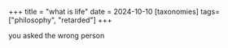 +++
title = "what is life"
date = 2024-10-10
[taxonomies]
tags=["philosophy", "retarded"]
+++


you asked the wrong person
